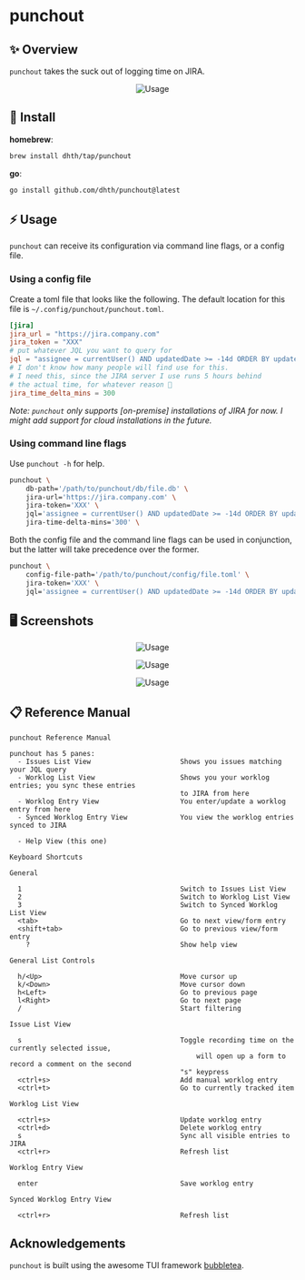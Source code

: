 # punchout

✨ Overview
---

`punchout` takes the suck out of logging time on JIRA.

<p align="center">
  <img src="https://tools.dhruvs.space/images/punchout/punchout.gif" alt="Usage" />
</p>

💾 Install
---

**homebrew**:

```sh
brew install dhth/tap/punchout
```

**go**:

```sh
go install github.com/dhth/punchout@latest
```

⚡️ Usage
---

`punchout` can receive its configuration via command line flags, or a config
file.

### Using a config file

Create a toml file that looks like the following. The default location for this
file is `~/.config/punchout/punchout.toml`.

```toml
[jira]
jira_url = "https://jira.company.com"
jira_token = "XXX"
# put whatever JQL you want to query for
jql = "assignee = currentUser() AND updatedDate >= -14d ORDER BY updatedDate DESC"
# I don't know how many people will find use for this.
# I need this, since the JIRA server I use runs 5 hours behind
# the actual time, for whatever reason 🤷
jira_time_delta_mins = 300
```

*Note: `punchout` only supports [on-premise] installations of JIRA for now. I
might add support for cloud installations in the future.*

### Using command line flags

Use `punchout -h` for help.

```bash
punchout \
    db-path='/path/to/punchout/db/file.db' \
    jira-url='https://jira.company.com' \
    jira-token='XXX' \
    jql='assignee = currentUser() AND updatedDate >= -14d ORDER BY updatedDate DESC' \
    jira-time-delta-mins='300' \
```

Both the config file and the command line flags can be used in conjunction, but
the latter will take precedence over the former.

```bash
punchout \
    config-file-path='/path/to/punchout/config/file.toml' \
    jira-token='XXX' \
    jql='assignee = currentUser() AND updatedDate >= -14d ORDER BY updatedDate DESC'
```

🖥️ Screenshots
---

<p align="center">
  <img src="https://tools.dhruvs.space/images/punchout/punchout-1.png" alt="Usage" />
</p>
<p align="center">
  <img src="https://tools.dhruvs.space/images/punchout/punchout-2.png" alt="Usage" />
</p>
<p align="center">
  <img src="https://tools.dhruvs.space/images/punchout/punchout-3.png" alt="Usage" />
</p>

📋 Reference Manual
---

```
punchout Reference Manual

punchout has 5 panes:
  - Issues List View                      Shows you issues matching your JQL query
  - Worklog List View                     Shows you your worklog entries; you sync these entries
                                          to JIRA from here
  - Worklog Entry View                    You enter/update a worklog entry from here
  - Synced Worklog Entry View             You view the worklog entries synced to JIRA

  - Help View (this one)

Keyboard Shortcuts

General

  1                                       Switch to Issues List View
  2                                       Switch to Worklog List View
  3                                       Switch to Synced Worklog List View
  <tab>                                   Go to next view/form entry
  <shift+tab>                             Go to previous view/form entry
    ?                                     Show help view

General List Controls

  h/<Up>                                  Move cursor up
  k/<Down>                                Move cursor down
  h<Left>                                 Go to previous page
  l<Right>                                Go to next page
  /                                       Start filtering

Issue List View

  s                                       Toggle recording time on the currently selected issue,
                                              will open up a form to record a comment on the second
                                          "s" keypress
  <ctrl+s>                                Add manual worklog entry
  <ctrl+t>                                Go to currently tracked item

Worklog List View

  <ctrl+s>                                Update worklog entry
  <ctrl+d>                                Delete worklog entry
  s                                       Sync all visible entries to JIRA
  <ctrl+r>                                Refresh list

Worklog Entry View

  enter                                   Save worklog entry

Synced Worklog Entry View

  <ctrl+r>                                Refresh list

```

Acknowledgements
---

`punchout` is built using the awesome TUI framework [bubbletea][1].

[1]: https://github.com/charmbracelet/bubbletea
[2]: https://community.atlassian.com/t5/Atlassian-Migration-Program/Product-features-comparison-Atlassian-Cloud-vs-on-premise/ba-p/1918147
